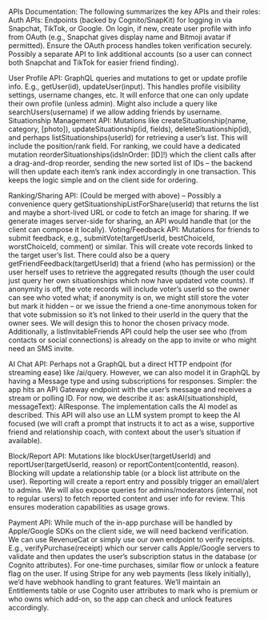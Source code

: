 APIs Documentation: The following summarizes the key APIs and their roles:
Auth APIs: Endpoints (backed by Cognito/SnapKit) for logging in via Snapchat, TikTok, or Google. On login, if new, create user profile with info from OAuth (e.g., Snapchat gives display name and Bitmoji avatar if permitted). Ensure the OAuth process handles token verification securely. Possibly a separate API to link additional accounts (so a user can connect both Snapchat and TikTok for easier friend finding).

User Profile API: GraphQL queries and mutations to get or update profile info. E.g., getUser(id), updateUser(input). This handles profile visibility settings, username changes, etc. It will enforce that one can only update their own profile (unless admin). Might also include a query like searchUsers(username) if we allow adding friends by username.
Situationship Management API: Mutations like createSituationship(name, category, [photo]), updateSituationship(id, fields), deleteSituationship(id), and perhaps listSituationships(userId) for retrieving a user’s list. This will include the position/rank field. For ranking, we could have a dedicated mutation reorderSituationships(idsInOrder: [ID]!) which the client calls after a drag-and-drop reorder, sending the new sorted list of IDs – the backend will then update each item’s rank index accordingly in one transaction. This keeps the logic simple and on the client side for ordering.

Ranking/Sharing API: (Could be merged with above) – Possibly a convenience query getSituationshipListForShare(userId) that returns the list and maybe a short-lived URL or code to fetch an image for sharing. If we generate images server-side for sharing, an API would handle that (or the client can compose it locally).
Voting/Feedback API: Mutations for friends to submit feedback, e.g., submitVote(targetUserId, bestChoiceId, worstChoiceId, comment) or similar. This will create vote records linked to the target user’s list. There could also be a query getFriendFeedback(targetUserId) that a friend (who has permission) or the user herself uses to retrieve the aggregated results (though the user could just query her own situationships which now have updated vote counts). If anonymity is off, the vote records will include voter’s userId so the owner can see who voted what; if anonymity is on, we might still store the voter but mark it hidden – or we issue the friend a one-time anonymous token for that vote submission so it’s not linked to their userId in the query that the owner sees. We will design this to honor the chosen privacy mode. Additionally, a listInvitableFriends API could help the user see who (from contacts or social connections) is already on the app to invite or who might need an SMS invite.

AI Chat API: Perhaps not a GraphQL but a direct HTTP endpoint (for streaming ease) like /ai/query. However, we can also model it in GraphQL by having a Message type and using subscriptions for responses. Simpler: the app hits an API Gateway endpoint with the user’s message and receives a stream or polling ID. For now, we describe it as: askAI(situationshipId, messageText): AIResponse. The implementation calls the AI model as described. This API will also use an LLM system prompt to keep the AI focused (we will craft a prompt that instructs it to act as a wise, supportive friend and relationship coach, with context about the user’s situation if available).

Block/Report API: Mutations like blockUser(targetUserId) and reportUser(targetUserId, reason) or reportContent(contentId, reason). Blocking will update a relationship table (or a block list attribute on the user). Reporting will create a report entry and possibly trigger an email/alert to admins. We will also expose queries for admins/moderators (internal, not to regular users) to fetch reported content and user info for review. This ensures moderation capabilities as usage grows.

Payment API: While much of the in-app purchase will be handled by Apple/Google SDKs on the client side, we will need backend verification. We can use RevenueCat or simply use our own endpoint to verify receipts. E.g., verifyPurchase(receipt) which our server calls Apple/Google servers to validate and then updates the user’s subscription status in the database (or Cognito attributes). For one-time purchases, similar flow or unlock a feature flag on the user. If using Stripe for any web payments (less likely initially), we’d have webhook handling to grant features. We’ll maintain an Entitlements table or use Cognito user attributes to mark who is premium or who owns which add-on, so the app can check and unlock features accordingly.